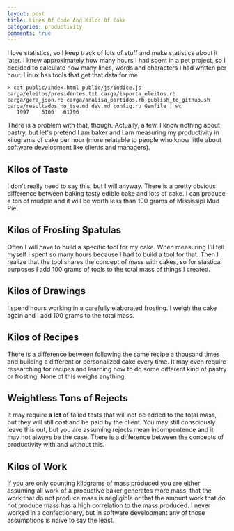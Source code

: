 ```yaml
---
layout: post
title: Lines Of Code And Kilos Of Cake
categories: productivity
comments: true
---
```


I love statistics, so I keep track of lots of stuff and make statistics about it later. I knew approximately how many hours I had spent in a pet project, so I decided to calculate how many lines, words and characters I had written per hour. Linux has tools that get that data for me.

    > cat public/index.html public/js/indice.js carga/eleitos/presidentes.txt carga/importa_eleitos.rb carga/gera_json.rb carga/analisa_partidos.rb publish_to_github.sh carga/resultados_no_tse.md dev.md config.ru Gemfile | wc
       1997    5106   61796

There is a problem with that, though. Actually, a few. I know nothing about pastry, but let's pretend I am baker and I am measuring my productivity in kilograms of cake per hour (more relatable to people who know little about software development like clients and managers).


## Kilos of Taste

I don't really need to say this, but I will anyway. There is a pretty obvious difference between baking tasty edible cake and lots of cake. I can produce a ton of mudpie and it will be worth less than 100 grams of Mississipi Mud Pie.


## Kilos of Frosting Spatulas

Often I will have to build a specific tool for my cake. When measuring I'll tell myself I spent so many hours because I had to build a tool for that. Then I realize that the tool shares the concept of mass with cakes, so for stastical purposes I add 100 grams of tools to the total mass of things I created.


## Kilos of Drawings

I spend hours working in a carefully elaborated frosting. I weigh the cake again and I add 100 grams to the total mass.


## Kilos of Recipes

There is a difference between following the same recipe a thousand times and building a different or personalized cake every time. It may even require researching for recipes and learning how to do some different kind of pastry or frosting. None of this weighs anything.


## Weightless Tons of Rejects

It may require **a lot** of failed tests that will not be added to the total mass, but they will still cost and be paid by the client. You may still consciously leave this out, but you are assuming rejects mean incompentence and it may not always be the case. There is a difference between the concepts of productivity with and without this.


## Kilos of Work

If you are only counting kilograms of mass produced you are either assuming all work of a productive baker generates more mass, that the work that do not produce mass is negligible or that the amount work that do not produce mass has a high correlation to the mass produced. I never worked in a confectionery, but in software development any of those assumptions is naïve to say the least.
